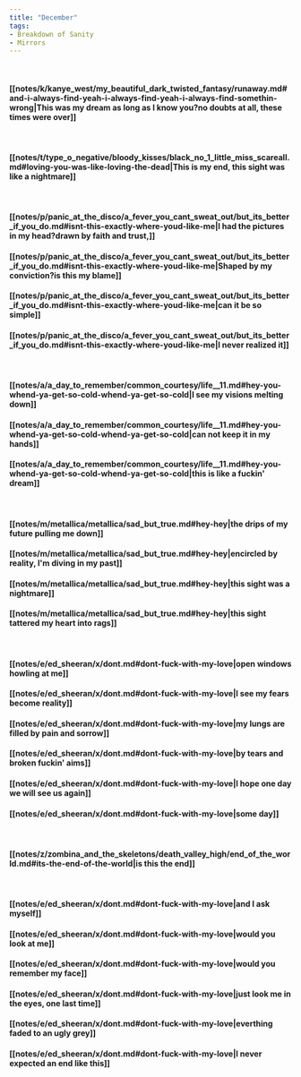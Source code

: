 ```yaml
---
title: "December"
tags:
- Breakdown of Sanity
- Mirrors
---
```

&nbsp;
#### [[notes/k/kanye_west/my_beautiful_dark_twisted_fantasy/runaway.md#and-i-always-find-yeah-i-always-find-yeah-i-always-find-somethin-wrong|This was my dream as long as I know you?no doubts at all, these times were over]]
&nbsp;
#### [[notes/t/type_o_negative/bloody_kisses/black_no_1_little_miss_scareall.md#loving-you-was-like-loving-the-dead|This is my end, this sight was like a nightmare]]
&nbsp;
#### [[notes/p/panic_at_the_disco/a_fever_you_cant_sweat_out/but_its_better_if_you_do.md#isnt-this-exactly-where-youd-like-me|I had the pictures in my head?drawn by faith and trust,]]
#### [[notes/p/panic_at_the_disco/a_fever_you_cant_sweat_out/but_its_better_if_you_do.md#isnt-this-exactly-where-youd-like-me|Shaped by my conviction?is this my blame]]
#### [[notes/p/panic_at_the_disco/a_fever_you_cant_sweat_out/but_its_better_if_you_do.md#isnt-this-exactly-where-youd-like-me|can it be so simple]]
#### [[notes/p/panic_at_the_disco/a_fever_you_cant_sweat_out/but_its_better_if_you_do.md#isnt-this-exactly-where-youd-like-me|I never realized it]]
&nbsp;
#### [[notes/a/a_day_to_remember/common_courtesy/life__11.md#hey-you-whend-ya-get-so-cold-whend-ya-get-so-cold|I see my visions melting down]]
#### [[notes/a/a_day_to_remember/common_courtesy/life__11.md#hey-you-whend-ya-get-so-cold-whend-ya-get-so-cold|can not keep it in my hands]]
#### [[notes/a/a_day_to_remember/common_courtesy/life__11.md#hey-you-whend-ya-get-so-cold-whend-ya-get-so-cold|this is like a fuckin' dream]]
&nbsp;
#### [[notes/m/metallica/metallica/sad_but_true.md#hey-hey|the drips of my future pulling me down]]
#### [[notes/m/metallica/metallica/sad_but_true.md#hey-hey|encircled by reality, I'm diving in my past]]
#### [[notes/m/metallica/metallica/sad_but_true.md#hey-hey|this sight was a nightmare]]
#### [[notes/m/metallica/metallica/sad_but_true.md#hey-hey|this sight tattered my heart into rags]]
&nbsp;
#### [[notes/e/ed_sheeran/x/dont.md#dont-fuck-with-my-love|open windows howling at me]]
#### [[notes/e/ed_sheeran/x/dont.md#dont-fuck-with-my-love|I see my fears become reality]]
#### [[notes/e/ed_sheeran/x/dont.md#dont-fuck-with-my-love|my lungs are filled by pain and sorrow]]
#### [[notes/e/ed_sheeran/x/dont.md#dont-fuck-with-my-love|by tears and broken fuckin' aims]]
#### [[notes/e/ed_sheeran/x/dont.md#dont-fuck-with-my-love|I hope one day we will see us again]]
#### [[notes/e/ed_sheeran/x/dont.md#dont-fuck-with-my-love|some day]]
&nbsp;
#### [[notes/z/zombina_and_the_skeletons/death_valley_high/end_of_the_world.md#its-the-end-of-the-world|is this the end]]
&nbsp;
#### [[notes/e/ed_sheeran/x/dont.md#dont-fuck-with-my-love|and I ask myself]]
#### [[notes/e/ed_sheeran/x/dont.md#dont-fuck-with-my-love|would you look at me]]
#### [[notes/e/ed_sheeran/x/dont.md#dont-fuck-with-my-love|would you remember my face]]
#### [[notes/e/ed_sheeran/x/dont.md#dont-fuck-with-my-love|just look me in the eyes, one last time]]
#### [[notes/e/ed_sheeran/x/dont.md#dont-fuck-with-my-love|everthing faded to an ugly grey]]
#### [[notes/e/ed_sheeran/x/dont.md#dont-fuck-with-my-love|I never expected an end like this]]
